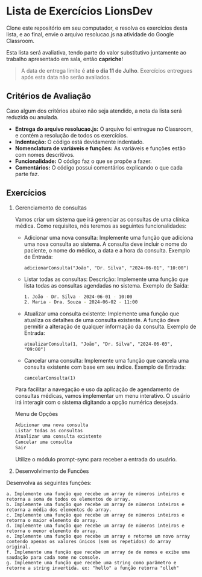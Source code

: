 # Lista de Exercícios LionsDev

Clone este repositório em seu computador, e resolva os exercícios desta lista, e ao final, envie o arquivo resolucao.js na atividade do Google Classroom.

Esta lista será avaliativa, tendo parte do valor substitutivo juntamente ao trabalho apresentado em sala, então **capriche**!

> A data de entrega limite é **até o dia 11 de Julho**. Exercícios entregues após esta data não serão avaliados.

## Critérios de Avaliação
Caso algum dos critérios abaixo não seja atendido, a nota da lista será reduzida ou anulada.
* **Entrega do arquivo resolucao.js:** O arquivo foi entregue no  Classroom, e contém a resolução de todos os exercícios.
* **Indentação:** O código está devidamente indentado.
* **Nomenclatura de variáveis e funções:** As variáveis e funções estão com nomes descritivos.
* **Funcionalidade:** O código faz o que se propõe a fazer.
* **Comentários:** O código possui comentários explicando o que cada parte faz.

## Exercícios

1. Gerenciamento de consultas

    Vamos criar um sistema que irá gerenciar as consultas de uma clínica médica. Como requisitos, nós teremos as seguintes funcionalidades:

    * Adicionar uma nova consulta: Implemente uma função que adiciona uma nova consulta ao sistema. A consulta deve incluir o nome do paciente, o nome do médico, a data e a hora da consulta.
    Exemplo de Entrada:
        
        `adicionarConsulta("João", "Dr. Silva", "2024-06-01", "10:00")`

    * Listar todas as consultas: Descrição: Implemente uma função que lista todas as consultas agendadas no sistema.
        Exemplo de Saída:
        ```bash
        1. João - Dr. Silva - 2024-06-01 - 10:00
        2. Maria - Dra. Souza - 2024-06-02 - 11:00
        ```
    * Atualizar uma consulta existente: Implemente uma função que atualiza os detalhes de uma consulta existente. A função deve permitir a alteração de qualquer informação da consulta. Exemplo de Entrada:
    
        `atualizarConsulta(1, "João", "Dr. Silva", "2024-06-03", "09:00")`
    * Cancelar uma consulta: Implemente uma função que cancela uma consulta existente com base em seu índice. Exemplo de Entrada: 
    
        `cancelarConsulta(1)`

    Para facilitar a navegação e uso da aplicação de agendamento de consultas médicas, vamos implementar um menu interativo. O usuário irá interagir com o sistema digitando a opção numérica desejada.

    Menu de Opções

    ```bash
    Adicionar uma nova consulta
    Listar todas as consultas
    Atualizar uma consulta existente
    Cancelar uma consulta
    Sair
    ```

    Utilize o módulo prompt-sync para receber a entrada do usuário.

2. Desenvolvimento de Funcões

Desenvolva as seguintes funções:

    a. Implemente uma função que recebe um array de números inteiros e retorna a soma de todos os elementos do array.
    b. Implemente uma função que recebe um array de números inteiros e retorna a média dos elementos do array.
    c. Implemente uma função que recebe um array de números inteiros e retorna o maior elemento do array.
    d. Implemente uma função que recebe um array de números inteiros e retorna o menor elemento do array.
    e. Implemente uma função que recebe um array e retorne um novo array contendo apenas os valores únicos (sem os repetidos) do array original.
    f. Implemente uma função que recebe um array de de nomes e exibe uma saudação para cada nome no console.
    g. Implemente uma função que recebe uma string como parâmetro e retorne a string invertida. ex: "hello" a função retorna "olleh"
